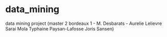 data_mining
===========

data mining project (master 2 bordeaux 1 - M. Desbarats - Aurelie Lelievre Sarai Mola Typhaine Paysan-Lafosse Joris Sansen)
